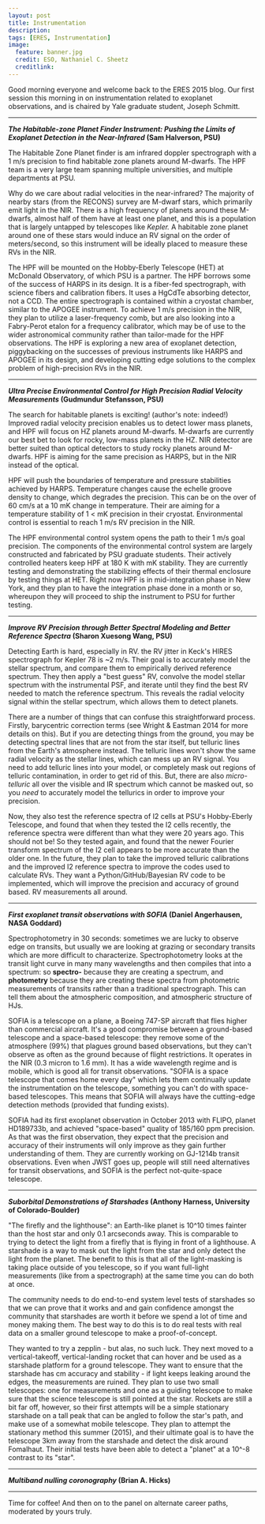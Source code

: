 ```yaml
---
layout: post
title: Instrumentation
description:
tags: [ERES, Instrumentation]
image:
  feature: banner.jpg
  credit: ESO, Nathaniel C. Sheetz
  creditlink: 
---
```

Good morning everyone and welcome back to the ERES 2015 blog. Our first session this morning in on instrumentation related to exoplanet observations, and is chaired by Yale graduate student, Joseph Schmitt.

---
***The Habitable-zone Planet Finder Instrument: Pushing the Limits of Exoplanet Detection in the Near-Infrared* (Sam Halverson, PSU)**

The Habitable Zone Planet finder is am infrared doppler spectrograph with a 1 m/s precision to find habitable zone planets around M-dwarfs. The HPF team is a very large team spanning multiple universities, and multiple departments at PSU.

Why do we care about radial velocities in the near-infrared? The majority of nearby stars (from the RECONS) survey are M-dwarf stars, which primarily emit light in the NIR. There is a high frequency of planets around these M-dwarfs, almost half of them have at least one planet, and this is a population that is largely untapped by telescopes like *Kepler.* A habitable zone planet around one of these stars would induce an RV signal on the order of meters/second, so this instrument will be ideally placed to measure these RVs in the NIR.

The HPF will be mounted on the Hobby-Eberly Telescope (HET) at McDonald Observatory, of which PSU is a partner. The HPF borrows some of the success of HARPS in its design. It is a fiber-fed spectrograph, with science fibers and calibration fibers. It uses a HgCdTe absorbing detector, not a CCD. The entire spectrograph is contained within a cryostat chamber, similar to the APOGEE instrument. To achieve 1 m/s precision in the NIR, they plan to utilize a laser-frequency comb, but are also looking into a Fabry-Perot etalon for a frequency calibrator, which may be of use to the wider astronomical community rather than tailor-made for the HPF observations. The HPF is exploring a new area of exoplanet detection, piggybacking on the successes of previous instruments like HARPS and APOGEE in its design, and developing cutting edge solutions to the complex problem of high-precision RVs in the NIR.

---
***Ultra Precise Environmental Control for High Precision Radial Velocity Measurements* (Gudmundur Stefansson, PSU)**

The search for habitable planets is exciting! (author's note: indeed!) Improved radial velocity precision enables us to detect lower mass planets, and HPF will focus on HZ planets around M-dwarfs. M-dwarfs are currently our best bet to look for rocky, low-mass planets in the HZ. NIR detector are better suited than optical detectors to study rocky planets around M-dwarfs. HPF is aiming for the same precision as HARPS, but in the NIR instead of the optical.

HPF will push the boundaries of temperature and pressure stabilities achieved by HARPS. Temperature changes cause the echelle groove density to change, which degrades the precision. This can be on the over of 60 cm/s at a 10 mK change in temperature. Their are aiming for a temperature stability of 1 < mK precision in their cryostat. Environmental control is essential to reach 1 m/s RV precision in the NIR. 

The HPF environmental control system opens the path to their 1 m/s goal precision. The components of the environmental control system are largely constructed and fabricated by PSU graduate students. Their actively controlled heaters keep HPF at 180 K with mK stability. They are currently testing and demonstrating the stabilizing effects of their thermal enclosure by testing things at HET. Right now HPF is in mid-integration phase in New York, and they plan to have the integration phase done in a  month or so, whereupon they will proceed to ship the instrument to PSU for further testing.

---
***Improve RV Precision through Better Spectral Modeling and Better Reference Spectra* (Sharon Xuesong Wang, PSU)**

Detecting Earth is hard, especially in RV. the RV jitter in Keck's HIRES spectrograph for Kepler 78 is ~2 m/s. Their goal is to accurately model the stellar spectrum, and compare them to empirically derived reference spectrum. They then apply a "best guess" RV, convolve the model stellar spectrum with the instrumental PSF, and iterate until they find the best RV needed to match the reference spectrum. This reveals the radial velocity signal within the stellar spectrum, which allows them to detect planets.

There are a number of things that can confuse this straightforward process. Firstly, barycentric correction terms (see Wright & Eastman 2014 for more details on this). But if you are detecting things from the ground, you may be detecting spectral lines that are not from the star itself, but telluric lines from the Earth's atmosphere instead.  The telluric lines won't show the same radial velocity as the stellar lines, which can mess up an RV signal. You need to add telluric lines into your model, or completely mask out regions of telluric contamination, in order to get rid of this. But, there are also *micro-telluric* all over the visible and IR spectrum which cannot be masked out, so you *need* to accurately model the tellurics in order to improve your precision.

Now, they also test the reference spectra of I2 cells at PSU's Hobby-Eberly Telescope, and found that when they tested the I2 cells recently, the reference spectra were different than what they were 20 years ago. This should not be! So they tested again, and found that the newer Fourier transform spectrum of the I2 cell appears to be more accurate than the older one. In the future, they plan to take the improved telluric calibrations and the improved I2 reference spectra to improve the codes used to calculate RVs. They want a Python/GitHub/Bayesian RV code to be implemented, which will improve the precision and accuracy of ground based. RV measurements all around.


---
***First exoplanet transit observations with SOFIA* (Daniel Angerhausen, NASA Goddard)**

Spectrophotometry in 30 seconds: sometimes we are lucky to observe edge on transits, but usually we are looking at grazing or secondary transits which are more difficult to characterize. Spectrophotometry looks at the transit light curve in many many wavelengths and then compiles that into a spectrum: so **spectro-** because they are creating a spectrum, and **photometry** because they are creating these spectra from photometric measurements of transits rather than a traditional spectrograph. This can tell them about the atmospheric composition, and atmospheric structure of HJs.

SOFIA is a telescope on a plane, a Boeing 747-SP aircraft that flies higher than commercial aircraft. It's a good compromise between a ground-based telescope and a space-based telescope: they remove some of the atmosphere (99%) that plagues ground based observations, but they can't observe as often as the ground because of flight restrictions.
 It operates in the NIR (0.3 micron to 1.6 mm). It has a wide wavelength regime and is mobile, which is good all for transit observations. "SOFIA is a space telescope that comes home every day" which lets them continually update the instrumentation on the telescope, something you can't do with space-based telescopes. This means that SOFIA will always have the cutting-edge detection methods (provided that funding exists).

SOFIA had its first exoplanet observation in October 2013 with FLIPO, planet HD189733b, and achieved "space-based" quality of 185/160 ppm precision. As that was the first observation, they expect that the precision and accuracy of their instruments will only improve as they gain further understanding of them. They are currently working on GJ-1214b transit observations. Even when JWST goes up, people will still need alternatives for transit observations, and SOFIA is the perfect not-quite-space telescope.


---
***Suborbital Demonstrations of Starshades* (Anthony Harness, University of Colorado-Boulder)**

"The firefly and the lighthouse": an Earth-like planet is 10^10 times fainter than the host star and only 0.1 arcseconds away. This is comparable to trying to detect the light from a firefly that is flying in front of a lighthouse. A starshade is a way to mask out the light from the star and only detect the light from the planet. The benefit to this is that all of the light-masking is taking place outside of you telescope, so if you want full-light measurements (like from a spectrograph) at the same time you can do both at once.

The community needs to do end-to-end system level tests of starshades so that we can prove that it works and and gain confidence amongst the community that starshades are worth it before we spend a lot of time and money making them. The best way to do this is to do real tests with real data on a smaller ground telescope to make a proof-of-concept.

They wanted to try a zepplin - but alas, no such luck. They next moved to a vertical-takeoff, vertical-landing rocket that can hover and be used as a starshade platform for a ground telescope. They want to ensure that the starshade has cm accuracy and stability - if light keeps leaking around the edges, the measurements are ruined. They plan to use two small telescopes: one for measurements and one as a guiding telescope to make sure that the science telescope is still pointed at the star. Rockets are still a bit far off, however, so their first attempts will be a simple stationary starshade on a tall peak that can be angled to follow the star's path, and make use of a somewhat mobile telescope. They plan to attempt the stationary method this summer (2015), and their ultimate goal is to have the telescope 3km away from the starshade and detect the disk around Fomalhaut. Their initial tests have been able to detect a "planet" at a 10^-8 contrast to its "star".

---
***Multiband nulling coronography* (Brian A. Hicks)**


---
Time for coffee! And then on to the panel on alternate career paths, moderated by yours truly.